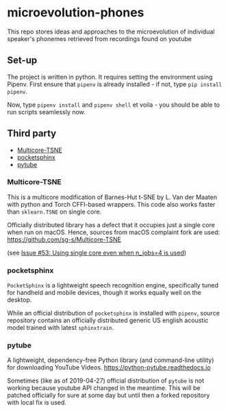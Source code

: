 # microevolution-phones
This repo stores ideas and approaches to the microevolution of individual speaker's phonemes retrieved from recordings found on youtube

## Set-up
The project is written in python. It requires setting the environment using Pipenv. First ensure that `pipenv` is already installed - if not, type `pip install pipenv`.

Now, type `pipenv install` and `pipenv shell` et voila - you should be able to run scripts seamlessly now.

## Third party

- [Multicore-TSNE](#multicore-tsne)
- [pocketsphinx](#pocketsphinx)
- [pytube](#pytube)

### Multicore-TSNE
This is a multicore modification of Barnes-Hut t-SNE 
by L. Van der Maaten with python and Torch CFFI-based wrappers. 
This code also works faster than `sklearn.TSNE` on single core.

Officially distributed library has a defect 
that it occupies just a single core when run on macOS.
Hence, sources from macOS complaint fork are used: 
https://github.com/sg-s/Multicore-TSNE

(see [Issue #53: Using single core even when n_jobs=4 is used](https://github.com/DmitryUlyanov/Multicore-TSNE/issues/53))

### pocketsphinx
`PocketSphinx` is a lightweight speech recognition engine, 
specifically tuned for handheld and mobile devices, 
though it works equally well on the desktop.

While an official distribution of `pocketsphinx` is installed 
with `pipenv`, source repository contains an officially 
distributed generic US english acoustic 
model trained with latest `sphinxtrain`.

### pytube
A lightweight, dependency-free Python library 
(and command-line utility) for downloading YouTube 
Videos. https://python-pytube.readthedocs.io

Sometimes (like as of 2019-04-27) official distribution of `pytube` is not
working because youtube API changed in the meantime.
This will be patched officially for sure at some day 
but until then a forked repository with local fix is used.